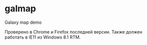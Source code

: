 galmap
======

Galaxy map demo

Проверено в Chrome и Firefox последней версии. Также должен работать в IE11 из Windows 8.1 RTM.
